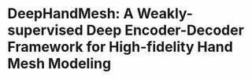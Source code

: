 # DeepHandMesh: A Weakly-supervised Deep Encoder-Decoder Framework for High-fidelity Hand Mesh Modeling